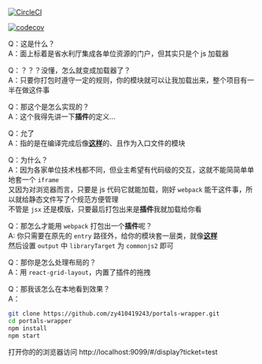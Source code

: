 [![CircleCI](https://circleci.com/gh/zy410419243/portals-wrapper.svg?style=svg&circle-token=404c6203d8a6b711aedd2044f065c04e51113583)](https://circleci.com/gh/zy410419243/portals-wrapper)

[![codecov](https://codecov.io/gh/zy410419243/portals-wrapper/branch/master/graph/badge.svg?token=57gr4q41PI)](https://codecov.io/gh/zy410419243/portals-wrapper)

Q：这是什么？  
A：面上标着是省水利厅集成各单位资源的门户，但其实只是个 js 加载器

Q：？？？没懂，怎么就变成加载器了？  
A：只要你打包时遵守一定的规则，你的模块就可以让我加载出来，整个项目有一半在做这件事

Q：那这个是怎么实现的？  
A：这个我得先讲一下**插件**的定义...

Q：允了  
A：指的是在编译完成后像[**这样**](./docs/plugins/demo-compile.js)的、且作为入口文件的模块

Q：为什么？  
A：因为各家单位技术栈都不同，但业主希望有代码级的交互，这就不能简简单单地套一个 `iframe`  
又因为对浏览器而言，只要是 js 代码它就能加载，刚好 `webpack` 能干这件事，所以就给静态文件写了个规范方便管理  
不管是 `jsx` 还是模版，只要最后打包出来是**插件**我就加载给你看

Q：那怎么才能用 `webpack` 打包出一个**插件**呢？  
A: 你只需要在原先的 `entry` 路径外，给你的模块套一层类，就像[**这样**](./docs/plugins/demo.js)  
然后设置 `output` 中 `libraryTarget` 为 `commonjs2` 即可

Q：那你是怎么处理布局的？  
A：用 `react-grid-layout`，内置了插件的拖拽

Q：那我该怎么在本地看到效果？  
A：

```bash
git clone https://github.com/zy410419243/portals-wrapper.git
cd portals-wrapper
npm install
npm start
```

打开你的的浏览器访问 http://localhost:9099/#/display?ticket=test
